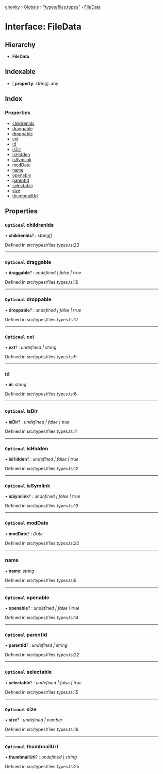 [chonky](../README.md) › [Globals](../globals.md) › ["types/files.types"](../modules/_types_files_types_.md) › [FileData](_types_files_types_.filedata.md)

# Interface: FileData

## Hierarchy

* **FileData**

## Indexable

* \[ **property**: *string*\]: any

## Index

### Properties

* [childrenIds](_types_files_types_.filedata.md#optional-childrenids)
* [draggable](_types_files_types_.filedata.md#optional-draggable)
* [droppable](_types_files_types_.filedata.md#optional-droppable)
* [ext](_types_files_types_.filedata.md#optional-ext)
* [id](_types_files_types_.filedata.md#id)
* [isDir](_types_files_types_.filedata.md#optional-isdir)
* [isHidden](_types_files_types_.filedata.md#optional-ishidden)
* [isSymlink](_types_files_types_.filedata.md#optional-issymlink)
* [modDate](_types_files_types_.filedata.md#optional-moddate)
* [name](_types_files_types_.filedata.md#name)
* [openable](_types_files_types_.filedata.md#optional-openable)
* [parentId](_types_files_types_.filedata.md#optional-parentid)
* [selectable](_types_files_types_.filedata.md#optional-selectable)
* [size](_types_files_types_.filedata.md#optional-size)
* [thumbnailUrl](_types_files_types_.filedata.md#optional-thumbnailurl)

## Properties

### `Optional` childrenIds

• **childrenIds**? : *string[]*

Defined in src/types/files.types.ts:23

___

### `Optional` draggable

• **draggable**? : *undefined | false | true*

Defined in src/types/files.types.ts:16

___

### `Optional` droppable

• **droppable**? : *undefined | false | true*

Defined in src/types/files.types.ts:17

___

### `Optional` ext

• **ext**? : *undefined | string*

Defined in src/types/files.types.ts:9

___

###  id

• **id**: *string*

Defined in src/types/files.types.ts:6

___

### `Optional` isDir

• **isDir**? : *undefined | false | true*

Defined in src/types/files.types.ts:11

___

### `Optional` isHidden

• **isHidden**? : *undefined | false | true*

Defined in src/types/files.types.ts:12

___

### `Optional` isSymlink

• **isSymlink**? : *undefined | false | true*

Defined in src/types/files.types.ts:13

___

### `Optional` modDate

• **modDate**? : *Date*

Defined in src/types/files.types.ts:20

___

###  name

• **name**: *string*

Defined in src/types/files.types.ts:8

___

### `Optional` openable

• **openable**? : *undefined | false | true*

Defined in src/types/files.types.ts:14

___

### `Optional` parentId

• **parentId**? : *undefined | string*

Defined in src/types/files.types.ts:22

___

### `Optional` selectable

• **selectable**? : *undefined | false | true*

Defined in src/types/files.types.ts:15

___

### `Optional` size

• **size**? : *undefined | number*

Defined in src/types/files.types.ts:19

___

### `Optional` thumbnailUrl

• **thumbnailUrl**? : *undefined | string*

Defined in src/types/files.types.ts:25
